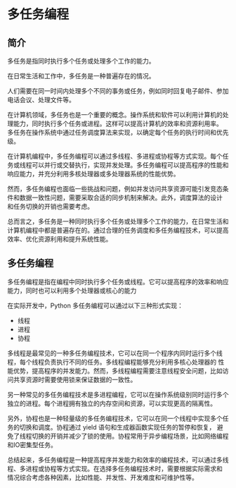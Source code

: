 # 多任务编程
## 简介
多任务是指同时执行多个任务或处理多个工作的能力。

在日常生活和工作中，多任务是一种普遍存在的情况。

人们需要在同一时间内处理多个不同的事务或任务，例如同时回复电子邮件、参加电话会议、处理文件等。

在计算机领域，多任务也是一个重要的概念。操作系统和软件可以利用计算机的处理能力，同时执行多个任务或进程。这样可以提高计算机的效率和资源利用率。
多任务在操作系统中通过任务调度算法来实现，以确定每个任务的执行时间和优先级。

在计算机编程中，多任务编程可以通过多线程、多进程或协程等方式实现。每个任务或线程可以并行或交替执行，实现并发处理。多任务编程可以提高程序的性能和
响应能力，并充分利用多核处理器或多处理器系统的性能优势。

然而，多任务编程也面临一些挑战和问题，例如并发访问共享资源可能引发竞态条件和数据一致性问题，需要采取合适的同步机制来解决。此外，调度算法的设计
和任务切换的开销也需要考虑。

总而言之，多任务是一种同时执行多个任务或处理多个工作的能力，在日常生活和计算机编程中都是普遍存在的。通过合理的任务调度和多任务编程技术，可以提高
效率、优化资源利用和提升系统性能。

## 多任务编程
多任务编程是指在编程中同时执行多个任务或线程。它可以提高程序的效率和响应能力，同时也可以利用多个处理器或核心的能力

在实际开发中，Python 多任务编程可以通过以下三种形式实现：
- 线程
- 进程
- 协程

多线程是最常见的一种多任务编程技术，它可以在同一个程序内同时运行多个线程，每个线程负责执行不同的任务。多线程编程能够充分利用多核心处理器的
性能优势，提高程序的并发能力。然而，多线程编程需要注意线程安全问题，比如访问共享资源时需要使用锁来保证数据的一致性。

另一种常见的多任务编程技术是多进程编程，它可以在操作系统级别同时运行多个独立的进程。每个进程拥有独立的内存空间和资源，可以实现更高的隔离性。

另外，协程也是一种轻量级的多任务编程技术，它可以在同一个线程中实现多个任务的切换和调度。协程通过 yield 语句和生成器函数实现任务的暂停和恢复，
避免了线程切换的开销并减少了锁的使用。协程常用于异步编程场景，比如网络编程和IO密集型任务。

总结起来，多任务编程是一种提高程序并发能力和效率的编程技术，可以通过多线程、多进程或协程等方式实现。在选择多任务编程技术时，需要根据实际需求和
情况综合考虑各种因素，比如性能、并发性、开发难度和可维护性等。


